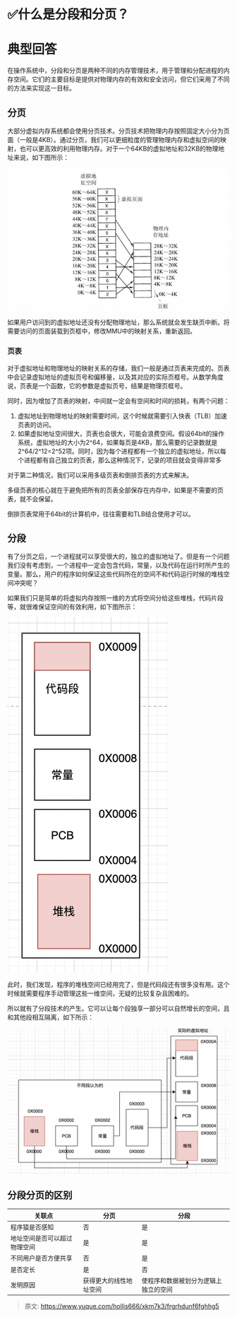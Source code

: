 # ✅什么是分段和分页？

# 典型回答


在操作系统中，分段和分页是两种不同的内存管理技术，用于管理和分配进程的内存空间。它们的主要目标是提供对物理内存的有效和安全访问，但它们采用了不同的方法来实现这一目标。

## 分页
大部分虚拟内存系统都会使用分页技术。分页技术把物理内存按照固定大小分为页面（一般是4KB）。通过分页，我们可以更细粒度的管理物理内存和虚拟空间的映射，也可以更高效的利用物理内存。对于一个64KB的虚拟地址和32KB的物理地址来说，如下图所示：



![1675583672600-96b5a015-aa72-41e2-9683-e00da562929b.png](./img/JrUh64GMmzllT4-y/1675583672600-96b5a015-aa72-41e2-9683-e00da562929b-336752.png)



如果用户访问到的虚拟地址还没有分配物理地址，那么系统就会发生缺页中断。将需要访问的页面装载到页框中，修改MMU中的映射关系，重新返回。

### 页表


对于虚拟地址和物理地址的映射关系的存储，我们一般是通过页表来完成的。页表中会记录虚拟地址的虚拟页号和偏移量，以及其对应的实际页框号。从数学角度说，页表是一个函数，它的参数是虚拟页号，结果是物理页框号。

同时，因为增加了页表的映射，中间就一定会有空间和时间的损耗，有两个问题：

1. 虚拟地址到物理地址的映射需要时间，这个时候就需要引入快表（TLB）加速页表的访问。
2. 如果虚拟地址空间很大，页表也会很大，可能会浪费空间。假设64bit的操作系统，虚拟地址的大小为2^64，如果每页是4KB，那么需要的记录数就是2^64/2^12=2^52项。同时，因为每个进程都有一个独立的虚拟地址，所以每个进程都有自己独立的页表，那么这种情况下，记录的项目就会变得非常多

对于第二种情况，我们可以采用多级页表和倒排页表的方式来解决。

多级页表的核心就在于避免把所有的页表全部保存在内存中，如果是不需要的页表，就不会保留。

倒排页表常用于64bit的计算机中，往往需要和TLB结合使用才可以。



## 分段


有了分页之后，一个进程就可以享受很大的，独立的虚拟地址了。但是有一个问题我们没有考虑到，一个进程中一定会包含代码，常量，以及代码在运行时所产生的变量。那么，用户的程序如何保证这些代码所在的空间不和代码运行时候的堆栈空间冲突呢？



如果我们只是简单的将虚拟内存按照一维的方式将空间分给这些堆栈，代码片段等，就很难保证空间的有效利用，如下图所示：



![1675586602010-3d459e43-34fd-47ab-a6a7-c799047071d4.png](./img/JrUh64GMmzllT4-y/1675586602010-3d459e43-34fd-47ab-a6a7-c799047071d4-460680.png)



此时，我们发现，程序的堆栈空间已经用完了，但是代码段还有很多没有用。这个时候就需要程序手动管理这些一维空间，无疑的比较复杂且困难的。



所以就有了分段技术的产生。它可以让每个段独享一部分可以自然增长的空间，且和其他段相互隔离，如下所示：



![1675587022501-7babf483-968b-4a1c-96d7-3540eacfdf36.png](./img/JrUh64GMmzllT4-y/1675587022501-7babf483-968b-4a1c-96d7-3540eacfdf36-037667.png)

## 
## 分段分页的区别
| 关联点 | 分页 | 分段 |
| --- | --- | --- |
| 程序猿是否感知 | 否 | 是 |
| 地址空间是否可以超过物理空间 | 是 | 是 |
| 不同用户是否方便共享 | 否 | 是 |
| 是否定长 | 是 | 否 |
| 发明原因 | 获得更大的线性地址空间 | 使程序和数据被划分为逻辑上独立的空间 |




> 原文: <https://www.yuque.com/hollis666/xkm7k3/frgrhdunf6fghhg5>